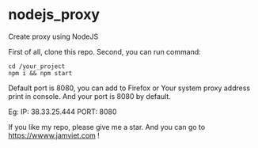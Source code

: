 # nodejs_proxy
Create proxy using NodeJS

First of all, clone this repo. 
Second, you can run command:

```
cd /your_project
npm i && npm start
```
Default port is 8080, you can add to Firefox or Your system proxy address print in console. And your port is 8080 by default.

Eg: 
IP: 38.33.25.444
PORT: 8080

If you like my repo, please give me a star. And you can go to https://wwww.jamviet.com !
